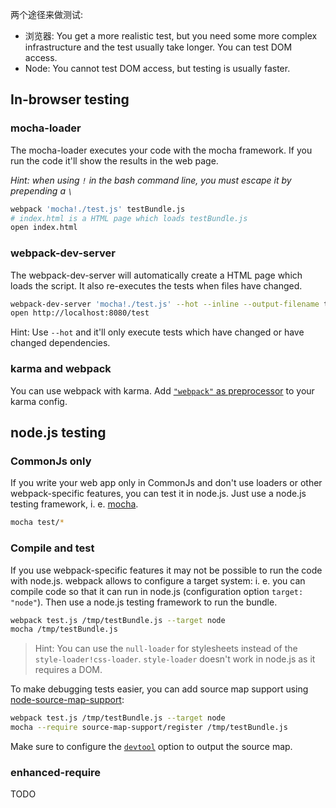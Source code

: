 两个途径来做测试:

* 浏览器: You get a more realistic test, but you need some more complex infrastructure and the test usually take longer. You can test DOM access.
* Node: You cannot test DOM access, but testing is usually faster.

## In-browser testing

### mocha-loader

The mocha-loader executes your code with the mocha framework. If you run the code it'll show the results in the web page.

*Hint: when using `!` in the bash command line, you must escape it by prepending a `\`*

``` sh
webpack 'mocha!./test.js' testBundle.js
# index.html is a HTML page which loads testBundle.js
open index.html
```

### webpack-dev-server

The webpack-dev-server will automatically create a HTML page which loads the script. It also re-executes the tests when files have changed.

``` sh
webpack-dev-server 'mocha!./test.js' --hot --inline --output-filename test.js
open http://localhost:8080/test
```

Hint: Use `--hot` and it'll only execute tests which have changed or have changed dependencies.

### karma and webpack

You can use webpack with karma. Add [`"webpack"` as preprocessor](https://github.com/webpack/karma-webpack) to your karma config.


## node.js testing

### CommonJs only

If you write your web app only in CommonJs and don't use loaders or other webpack-specific features, you can test it in node.js. Just use a node.js testing framework, i. e. [mocha](http://visionmedia.github.io/mocha/).

``` sh
mocha test/*
```

### Compile and test

If you use webpack-specific features it may not be possible to run the code with node.js. webpack allows to configure a target system: i. e. you can compile code so that it can run in node.js (configuration option `target: "node"`). Then use a node.js testing framework to run the bundle.

``` sh
webpack test.js /tmp/testBundle.js --target node
mocha /tmp/testBundle.js
```

> Hint: You can use the `null-loader` for stylesheets instead of the `style-loader!css-loader`. `style-loader` doesn't work in node.js as it requires a DOM.

To make debugging tests easier, you can add source map support using [node-source-map-support](https://github.com/evanw/node-source-map-support):

```sh
webpack test.js /tmp/testBundle.js --target node
mocha --require source-map-support/register /tmp/testBundle.js
```

Make sure to configure the [`devtool`](http://webpack.github.io/docs/configuration.html#devtool) option to output the source map.

### enhanced-require

TODO